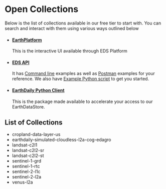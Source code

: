 # Open Collections 

Below is the list of collections available in our free tier to start with. You can search and interact with them using various ways outlined below
* #### [EarthPlatform](../EDS%20Platform/EDS%20-%20Catalog%20UI.md)
     This is the interactive UI available through EDS Platform  
* #### [EDS API](../EDS%20API/API%20Usage/API%20endpoints.md) 
    It has [Command line](../EDS%20API/API%20Usage/Command%20Line.md) examples as well as [Postman](../EDS%20API/API%20Usage/Postman.md) examples for your reference. We also have [Example Python script](../EDS%20API/API%20Usage/Python.md) to get you started.
* #### [EarthDaily Python Client](https://github.com/earthdaily/earthdaily-python-client)
     This is the package made available to accelerate your access to our EarthDataStore. 

## List of Collections

* cropland-data-layer-us
* earthdaily-simulated-cloudless-l2a-cog-edagro
* landsat-c2l1
* landsat-c2l2-sr
* landsat-c2l2-st
* sentinel-1-grd
* sentinel-1-rtc
* sentinel-2-l1c
* sentinel-2-l2a
* venus-l2a